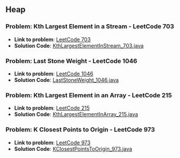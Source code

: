 ## Heap

### Problem: Kth Largest Element in a Stream - LeetCode 703

- **Link to problem**: [LeetCode 703](https://leetcode.com/problems/kth-largest-element-in-a-stream/)
- **Solution Code**: [KthLargestElementInStream_703.java](KthLargestElementInStream_703.java)

### Problem: Last Stone Weight - LeetCode 1046

- **Link to problem**: [LeetCode 1046](https://leetcode.com/problems/last-stone-weight/)
- **Solution Code**: [LastStoneWeight_1046.java](LastStoneWeight_1046.java)

### Problem: Kth Largest Element in an Array - LeetCode 215

- **Link to problem**: [LeetCode 215](https://leetcode.com/problems/kth-largest-element-in-an-array/)
- **Solution Code**: [KthLargestElementInArray_215.java](KthLargestElementInArray_215.java)

### Problem: K Closest Points to Origin - LeetCode 973

- **Link to problem**: [LeetCode 973](https://leetcode.com/problems/k-closest-points-to-origin/)
- **Solution Code**: [KClosestPointsToOrigin_973.java](KClosestPointsToOrigin_973.java)
